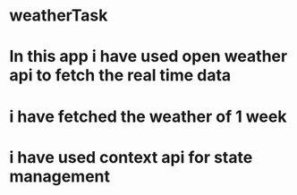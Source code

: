 # weatherTask
# In this app i have used open weather api to fetch the real time data
# i have fetched the weather of 1 week
# i have used context api for state management
